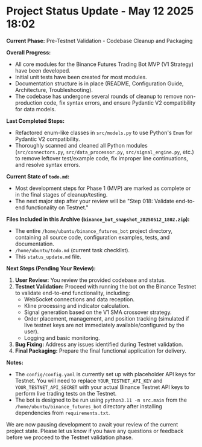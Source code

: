 # Project Status Update - May 12 2025 18:02

**Current Phase:** Pre-Testnet Validation - Codebase Cleanup and Packaging

**Overall Progress:**
- All core modules for the Binance Futures Trading Bot MVP (V1 Strategy) have been developed.
- Initial unit tests have been created for most modules.
- Documentation structure is in place (README, Configuration Guide, Architecture, Troubleshooting).
- The codebase has undergone several rounds of cleanup to remove non-production code, fix syntax errors, and ensure Pydantic V2 compatibility for data models.

**Last Completed Steps:**
- Refactored enum-like classes in `src/models.py` to use Python's `Enum` for Pydantic V2 compatibility.
- Thoroughly scanned and cleaned all Python modules (`src/connectors.py`, `src/data_processor.py`, `src/signal_engine.py`, etc.) to remove leftover test/example code, fix improper line continuations, and resolve syntax errors.

**Current State of `todo.md`:**
- Most development steps for Phase 1 (MVP) are marked as complete or in the final stages of cleanup/testing.
- The next major step after your review will be "Step 018: Validate end-to-end functionality on Testnet."

**Files Included in this Archive (`binance_bot_snapshot_20250512_1802.zip`):**
- The entire `/home/ubuntu/binance_futures_bot` project directory, containing all source code, configuration examples, tests, and documentation.
- `/home/ubuntu/todo.md` (current task checklist).
- This `status_update.md` file.

**Next Steps (Pending Your Review):**
1.  **User Review:** You review the provided codebase and status.
2.  **Testnet Validation:** Proceed with running the bot on the Binance Testnet to validate end-to-end functionality, including:
    - WebSocket connections and data reception.
    - Kline processing and indicator calculation.
    - Signal generation based on the V1 SMA crossover strategy.
    - Order placement, management, and position tracking (simulated if live testnet keys are not immediately available/configured by the user).
    - Logging and basic monitoring.
3.  **Bug Fixing:** Address any issues identified during Testnet validation.
4.  **Final Packaging:** Prepare the final functional application for delivery.

**Notes:**
- The `config/config.yaml` is currently set up with placeholder API keys for Testnet. You will need to replace `YOUR_TESTNET_API_KEY` and `YOUR_TESTNET_API_SECRET` with your actual Binance Testnet API keys to perform live trading tests on the Testnet.
- The bot is designed to be run using `python3.11 -m src.main` from the `/home/ubuntu/binance_futures_bot` directory after installing dependencies from `requirements.txt`.

We are now pausing development to await your review of the current project state. Please let us know if you have any questions or feedback before we proceed to the Testnet validation phase.

